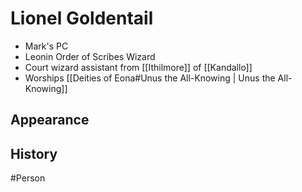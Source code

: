 # Lionel Goldentail
- Mark's PC
- Leonin Order of Scribes Wizard
- Court wizard assistant from [[Ithilmore]] of [[Kandallo]]
- Worships [[Deities of Eona#Unus the All-Knowing | Unus the All-Knowing]] 

## Appearance


## History


#Person